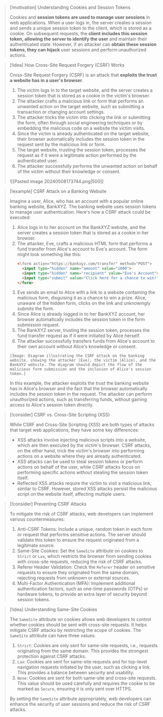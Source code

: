> [!motivation] Understanding Cookies and Session Tokens
> 
> Cookies and **session tokens are used to manage user sessions** in web applications. When a user logs in, the server creates a session and sends a unique session token to the client, which is stored as a cookie. On subsequent requests, the **client includes this session token, allowing the server to identify the user** and maintain their authenticated state. However, if an attacker can **obtain these session tokens, they can hijack** user sessions and perform unauthorized actions.

> [!idea] How Cross-Site Request Forgery (CSRF) Works
> 
> Cross-Site Request Forgery (CSRF) is an attack that **exploits the trust a website has in a user's browser**. 
> 
> 1. The victim logs in to the target website, and the server creates a session token that is stored as a cookie in the victim's browser.
> 2. The attacker crafts a malicious link or form that performs an unwanted action on the target website, such as submitting a transaction or changing account settings.
> 3. The attacker tricks the victim into clicking the link or submitting the form, often through social engineering techniques or by embedding the malicious code on a website the victim visits.
> 4. Since the victim is already authenticated on the target website, their browser automatically includes the session token in the request sent by the malicious link or form.
> 5. The target website, trusting the session token, processes the request as if it were a legitimate action performed by the authenticated user.
> 6. The attacker successfully performs the unwanted action on behalf of the victim without their knowledge or consent.
> 
> ![[Pasted image 20240508173744.png|500]]

> [!example] CSRF Attack on a Banking Website
> 
> Imagine a user, Alice, who has an account with a popular online banking website, BankXYZ. The banking website uses session tokens to manage user authentication. Here's how a CSRF attack could be executed:
> 
> 1. Alice logs in to her account on the BankXYZ website, and the server creates a session token that is stored as a cookie in her browser.
> 2. The attacker, Eve, crafts a malicious HTML form that performs a fund transfer from Alice's account to Eve's account. The form might look something like this:
>    ```html
>    <\form action="https://bankxyz.com/transfer" method="POST">
>      <input type="hidden" name="amount" value="1000">
>      <input type="hidden" name="recipient" value="Eve's Account">
>      <input type="submit" value="Click here for a chance to win!">
>    </form>
>    ```
> 3. Eve sends an email to Alice with a link to a website containing the malicious form, disguising it as a chance to win a prize. Alice, unaware of the hidden form, clicks on the link and unknowingly submits the form.
> 4. Since Alice is already logged in to her BankXYZ account, her browser automatically includes the session token in the form submission request.
> 5. The BankXYZ server, trusting the session token, processes the fund transfer request as if it were initiated by Alice herself.
> 6. The attacker successfully transfers funds from Alice's account to their own account without Alice's knowledge or consent.
> 
> ```
> [Image: Diagram illustrating the CSRF attack on the banking website, showing the attacker (Eve), the victim (Alice), and the BankXYZ website. The diagram should depict the flow of the malicious form submission and the inclusion of Alice's session token.]
> ```
> 
> In this example, the attacker exploits the trust the banking website has in Alice's browser and the fact that the browser automatically includes the session token in the request. The attacker can perform unauthorized actions, such as transferring funds, without gaining access to Alice's session token directly.



> [!consider] CSRF vs. Cross-Site Scripting (XSS)
> 
> While CSRF and Cross-Site Scripting (XSS) are both types of attacks that target web applications, they have some key differences:
> 
> - XSS attacks involve injecting malicious scripts into a website, which are then executed by the victim's browser. CSRF attacks, on the other hand, trick the victim's browser into performing actions on a website where they are already authenticated.
> - XSS attacks can be used to steal session tokens or perform actions on behalf of the user, while CSRF attacks focus on performing specific actions without stealing the session token itself.
> - Reflected XSS attacks require the victim to visit a malicious link, similar to CSRF. However, stored XSS attacks persist the malicious script on the website itself, affecting multiple users.

> [!consider] Preventing CSRF Attacks
> 
> To mitigate the risk of CSRF attacks, web developers can implement various countermeasures:
> 
> 1. Anti-CSRF Tokens: Include a unique, random token in each form or request that performs sensitive actions. The server should validate this token to ensure the request originated from a legitimate source.
> 2. Same-Site Cookies: Set the `SameSite` attribute on cookies to `Strict` or `Lax`, which restricts the browser from sending cookies with cross-site requests, reducing the risk of CSRF attacks.
> 3. Referer Header Validation: Check the `Referer` header on sensitive requests to ensure they originated from the same domain, rejecting requests from unknown or external sources.
> 4. Multi-Factor Authentication (MFA): Implement additional authentication factors, such as one-time passwords (OTPs) or hardware tokens, to provide an extra layer of security beyond session tokens.

> [!idea] Understanding Same-Site Cookies
> 
> The `SameSite` attribute on cookies allows web developers to control whether cookies should be sent with cross-site requests. It helps mitigate CSRF attacks by restricting the scope of cookies. The `SameSite` attribute can have three values:
> 
> 1. `Strict`: Cookies are only sent for same-site requests, i.e., requests originating from the same domain. This provides the strongest protection against CSRF attacks.
> 2. `Lax`: Cookies are sent for same-site requests and for top-level navigation requests initiated by the user, such as clicking a link. This provides a balance between security and usability.
> 3. `None`: Cookies are sent for both same-site and cross-site requests. This value should be used carefully and requires the cookie to be marked as `Secure`, ensuring it is only sent over HTTPS.
> 
> By setting the `SameSite` attribute appropriately, web developers can enhance the security of user sessions and reduce the risk of CSRF attacks.